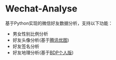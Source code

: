 # Wechat-Analyse

基于Python实现的微信好友数据分析，支持以下功能：
* 男女性别比例分析
* 好友头像分析(基于[腾讯优图](https://open.youtu.qq.com/#/open))
* 好友签名分析
* 好友地理分析(基于[BDP个人版](https://me.bdp.cn/home.html))